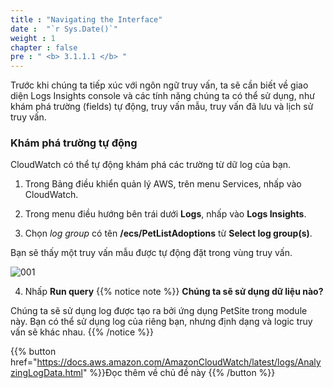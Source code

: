 ```yaml
---
title : "Navigating the Interface"
date :  "`r Sys.Date()`" 
weight : 1 
chapter : false
pre : " <b> 3.1.1.1 </b> "
---
```


Trước khi chúng ta tiếp xúc với ngôn ngữ truy vấn, ta sẽ cần biết về giao diện Logs Insights console và các tính năng chúng ta có thể sử dụng, như khám phá trường (fields) tự động, truy vấn mẫu, truy vấn đã lưu và lịch sử truy vấn. 

### Khám phá trường tự động

CloudWatch có thể tự động khám phá các trường từ dữ log của bạn.

1. Trong Bảng điều khiển quản lý AWS, trên menu Services, nhấp vào CloudWatch.

2. Trong menu điều hướng bên trái dưới **Logs**, nhấp vào **Logs Insights**.

3. Chọn *log group* có tên **/ecs/PetListAdoptions** từ **Select log group(s)**.

Bạn sẽ thấy một truy vấn mẫu được tự động đặt trong vùng truy vấn.

![001](/images/3.native_observe/3.1-logs/3.1.1-log_insight/3.1.1.1-interface/001.png)

4. Nhấp **Run query**
{{% notice note %}}
**Chúng ta sẽ sử dụng dữ liệu nào?**

Chúng ta sẽ sử dụng log được tạo ra bởi ứng dụng PetSite trong module này. Bạn có thể sử dụng log của riêng bạn, nhưng định dạng và logic truy vấn sẽ khác nhau.
{{% /notice %}}


{{% button href="https://docs.aws.amazon.com/AmazonCloudWatch/latest/logs/AnalyzingLogData.html" %}}Đọc thêm về chủ đề này {{% /button %}}